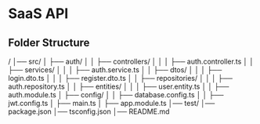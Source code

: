 # SaaS API

## Folder Structure

/
│── src/
│   ├── auth/
│   │   ├── controllers/
│   │   │   ├── auth.controller.ts
│   │   ├── services/
│   │   │   ├── auth.service.ts
│   │   ├── dtos/
│   │   │   ├── login.dto.ts
│   │   │   ├── register.dto.ts
│   │   ├── repositories/
│   │   │   ├── auth.repository.ts
│   │   ├── entities/
│   │   │   ├── user.entity.ts
│   │   ├── auth.module.ts
│   ├── config/
│   │   ├── database.config.ts
│   │   ├── jwt.config.ts
│   ├── main.ts
│   ├── app.module.ts
│── test/
│── package.json
│── tsconfig.json
│── README.md

